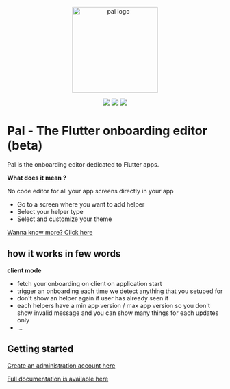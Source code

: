 <p align="center">
	<a href="https://apparence.io/">
		<img src="https://back.apparence.io/media/110/pal-logo.jpeg" width="200px" alt="pal logo"/>
	</a>
</p>
<p align="center">
    <img src="https://img.shields.io/badge/status-beta-brightgreen"/>
    <img src="https://app.bitrise.io/app/83910b8783f1bf6a/status.svg?token=AZYUldjPs6PnJjBYlBfXCg&branch=master"/>
    <a href="https://codecov.io/gl/apparence:pal/pal-flutter">
      <img src="https://codecov.io/gl/apparence:pal/pal-flutter/branch/master/graph/badge.svg?token=VSU0MWER5H"/>
    </a>
</p>

# Pal - The Flutter onboarding editor (beta)

Pal is the onboarding editor dedicated to Flutter apps.

**What does it mean ?**

No code editor for all your app screens directly in your app
* Go to a screen where you want to add helper
* Select your helper type
* Select and customize your theme

[Wanna know more? Click here](http://pal-plugin.tech)

## how it works in few words

**client mode**

* fetch your onboarding on client on application start
* trigger an onboarding each time we detect anything that you setuped for
* don't show an helper again if user has already seen it
* each helpers have a min app version / max app version so you don't show invalid message and you can show many things for each updates only
* ...

## Getting started

[Create an administration account here](http://demo.pal-plugin.tech)

[Full documentation is available here](http://doc.pal-plugin.tech)

